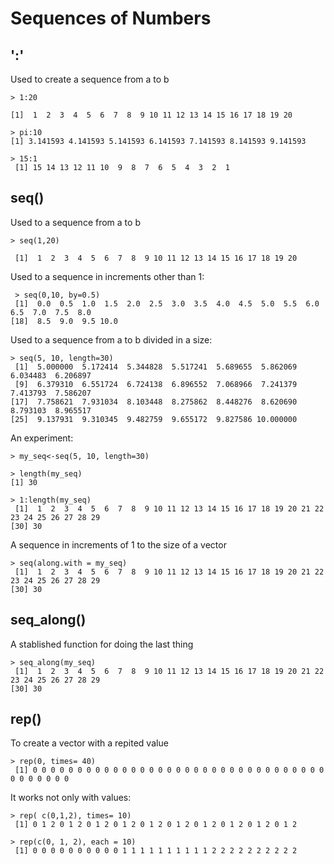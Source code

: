 # Sequences of Numbers

## ':'
Used to create a sequence from a to b

```
> 1:20

[1]  1  2  3  4  5  6  7  8  9 10 11 12 13 14 15 16 17 18 19 20
```


 ```
 > pi:10
[1] 3.141593 4.141593 5.141593 6.141593 7.141593 8.141593 9.141593
```

```
> 15:1
 [1] 15 14 13 12 11 10  9  8  7  6  5  4  3  2  1
 ```

## seq()
Used to a sequence from a to b

```
> seq(1,20)

 [1]  1  2  3  4  5  6  7  8  9 10 11 12 13 14 15 16 17 18 19 20
```

Used to a sequence in increments other than 1:
```
 > seq(0,10, by=0.5)
 [1]  0.0  0.5  1.0  1.5  2.0  2.5  3.0  3.5  4.0  4.5  5.0  5.5  6.0  6.5  7.0  7.5  8.0
[18]  8.5  9.0  9.5 10.0
```

Used to a sequence from a to b divided in a size:
```
> seq(5, 10, length=30)
 [1]  5.000000  5.172414  5.344828  5.517241  5.689655  5.862069  6.034483  6.206897
 [9]  6.379310  6.551724  6.724138  6.896552  7.068966  7.241379  7.413793  7.586207
[17]  7.758621  7.931034  8.103448  8.275862  8.448276  8.620690  8.793103  8.965517
[25]  9.137931  9.310345  9.482759  9.655172  9.827586 10.000000
```

An experiment:

```
> my_seq<-seq(5, 10, length=30)

> length(my_seq)
[1] 30

> 1:length(my_seq)
 [1]  1  2  3  4  5  6  7  8  9 10 11 12 13 14 15 16 17 18 19 20 21 22 23 24 25 26 27 28 29
[30] 30
```

A sequence in increments of 1 to the size of a vector
```
> seq(along.with = my_seq)
 [1]  1  2  3  4  5  6  7  8  9 10 11 12 13 14 15 16 17 18 19 20 21 22 23 24 25 26 27 28 29
[30] 30
```

## seq_along()
A stablished function for doing the last thing
```
> seq_along(my_seq)
 [1]  1  2  3  4  5  6  7  8  9 10 11 12 13 14 15 16 17 18 19 20 21 22 23 24 25 26 27 28 29
[30] 30
```

## rep()
To create a vector with a repited value
```
> rep(0, times= 40)
 [1] 0 0 0 0 0 0 0 0 0 0 0 0 0 0 0 0 0 0 0 0 0 0 0 0 0 0 0 0 0 0 0 0 0 0 0 0 0 0 0 0
```
It works not only with values:
```
> rep( c(0,1,2), times= 10)
 [1] 0 1 2 0 1 2 0 1 2 0 1 2 0 1 2 0 1 2 0 1 2 0 1 2 0 1 2 0 1 2
```

```
> rep(c(0, 1, 2), each = 10)
 [1] 0 0 0 0 0 0 0 0 0 0 1 1 1 1 1 1 1 1 1 1 2 2 2 2 2 2 2 2 2 2
```
